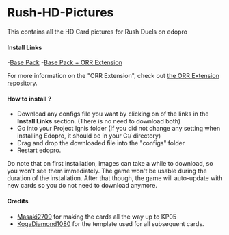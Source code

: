 # Rush-HD-Pictures
This contains all the HD Card pictures for Rush Duels on edopro

#### Install Links

-[Base Pack](https://www.mediafire.com/file/c3angk41lc70amr/user_configs.json/file)
-[Base Pack + ORR Extension](https://www.mediafire.com/file/ebzmqkv3vs9pc0y/user_configs.json/file)

For more information on the "ORR Extension", check out [the ORR Extension repository](https://github.com/Yoshi80/Rush-HD-ORR-Extension).

#### How to install ? 

- Download any configs file you want by clicking on of the links in the **Install Links** section. (There is no need to download both)
- Go into your Project Ignis folder (If you did not change any setting when installing Edopro, it should be in your C:/ directory)
- Drag and drop the downloaded file into the "configs" folder
- Restart edopro. 

Do note that on first installation, images can take a while to download, so you won't see them immediately. The game won't be usable during the duration of the installation.
After that though, the game will auto-update with new cards so you do not need to download anymore.

#### Credits

- [Masaki2709](https://www.deviantart.com/masaki2709) for making the cards all the way up to KP05
- [KogaDiamond1080](https://www.deviantart.com/kogadiamond1080/art/Rush-Duel-Template-864204918) for the template used for all subsequent cards.


